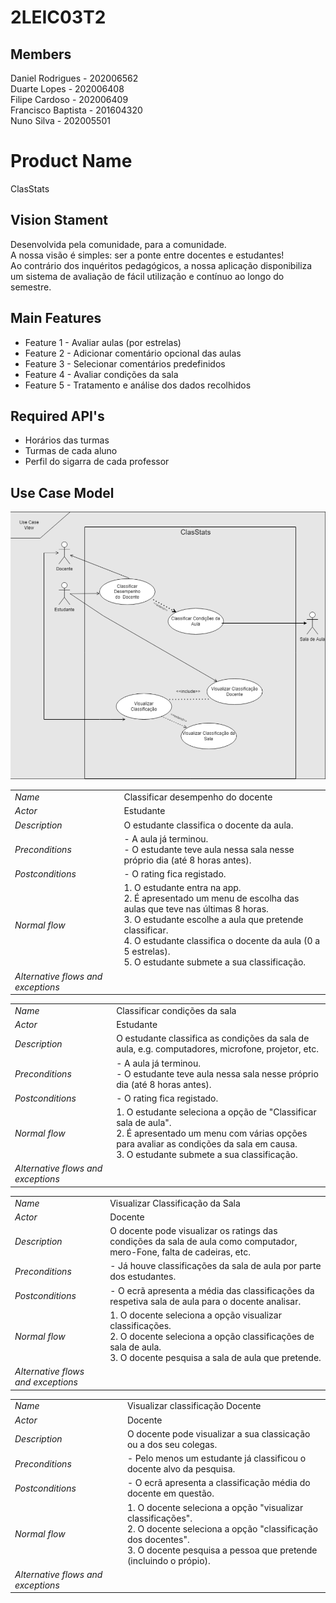 # 2LEIC03T2

## Members

Daniel Rodrigues - 202006562 <br>
Duarte Lopes - 202006408 <br>
Filipe Cardoso - 202006409 <br>
Francisco Baptista - 201604320 <br>
Nuno Silva - 202005501 <br>

# Product Name
ClasStats

## Vision Stament
Desenvolvida pela comunidade, para a comunidade. <br>
A nossa visão é simples: ser a ponte entre docentes e estudantes! <br>
Ao contrário dos inquéritos pedagógicos, a nossa aplicação disponibiliza um sistema de avaliação de fácil utilização e contínuo ao longo do semestre.

## Main Features
 - Feature 1 - Avaliar aulas (por estrelas)
 - Feature 2 - Adicionar comentário opcional das aulas
 - Feature 3 - Selecionar comentários predefinidos
 - Feature 4 - Avaliar condições da sala
 - Feature 5 - Tratamento e análise dos dados recolhidos


## Required API's
- Horários das turmas
- Turmas de cada aluno
- Perfil do sigarra de cada professor


## Use Case Model

 <p align="center" justify="center">
  <img src="https://github.com/LEIC-ES-2021-22/2LEIC03T2/blob/main/images/UseCases.png"/>
</p>

|||
| --- | --- |
| *Name* | Classificar desempenho do docente |
| *Actor* |  Estudante | 
| *Description* | O estudante classifica o docente da aula. |
| *Preconditions* | - A aula já terminou. <br>  - O estudante teve aula nessa sala nesse próprio dia (até 8 horas antes). |
| *Postconditions* |  - O rating fica registado. |
| *Normal flow* | 1. O estudante entra na app.<br> 2. É apresentado um menu de escolha das aulas que teve nas últimas 8 horas.<br> 3. O estudante escolhe a aula que pretende classificar.<br> 4. O estudante classifica o docente da aula (0 a 5 estrelas).<br> 5. O estudante submete a sua classificação. |
| *Alternative flows and exceptions* |  |

|||
| --- | --- |
| *Name* | Classificar condições da sala |
| *Actor* |  Estudante | 
| *Description* | O estudante classifica as condições da sala de aula, e.g. computadores, microfone, projetor, etc. |
| *Preconditions* | - A aula já terminou. <br>  - O estudante teve aula nessa sala nesse próprio dia (até 8 horas antes). |
| *Postconditions* |  - O rating fica registado. |
| *Normal flow* | 1. O estudante seleciona a opção de "Classificar sala de aula".<br> 2. É apresentado um menu com várias opções para avaliar as condições da sala em causa.<br> 3. O estudante submete a sua classificação. |
| *Alternative flows and exceptions* |  |

|||
| --- | --- |
| *Name* | Visualizar Classificação da Sala |
| *Actor* |  Docente | 
| *Description* | O docente pode visualizar os ratings das condições da sala de aula como computador, mero-Fone, falta de cadeiras, etc. |
| *Preconditions* | - Já houve classificações da sala de aula por parte dos estudantes. |
| *Postconditions* | - O ecrã apresenta a média das classificações da respetiva sala de aula para o docente analisar. |
| *Normal flow* | 1. O docente seleciona a opção visualizar classificações.<br> 2. O docente seleciona a opção classificações de sala de aula.<br> 3. O docente pesquisa a sala de aula que pretende. |
| *Alternative flows and exceptions* |  |


|||
| --- | --- |
| *Name* | Visualizar classificação Docente|
| *Actor* |  Docente | 
| *Description* | O docente pode visualizar a sua classicação ou a dos seu colegas.  |
| *Preconditions* | - Pelo menos um estudante já classificou o docente alvo da pesquisa. |
| *Postconditions* |  - O ecrã apresenta a classificação média do docente em questão. |
| *Normal flow* | 1. O docente seleciona a opção "visualizar classificações".<br> 2. O docente seleciona a opção "classificação dos docentes".<br> 3. O docente pesquisa a pessoa que pretende (incluindo o própio). |
| *Alternative flows and exceptions* |  |
